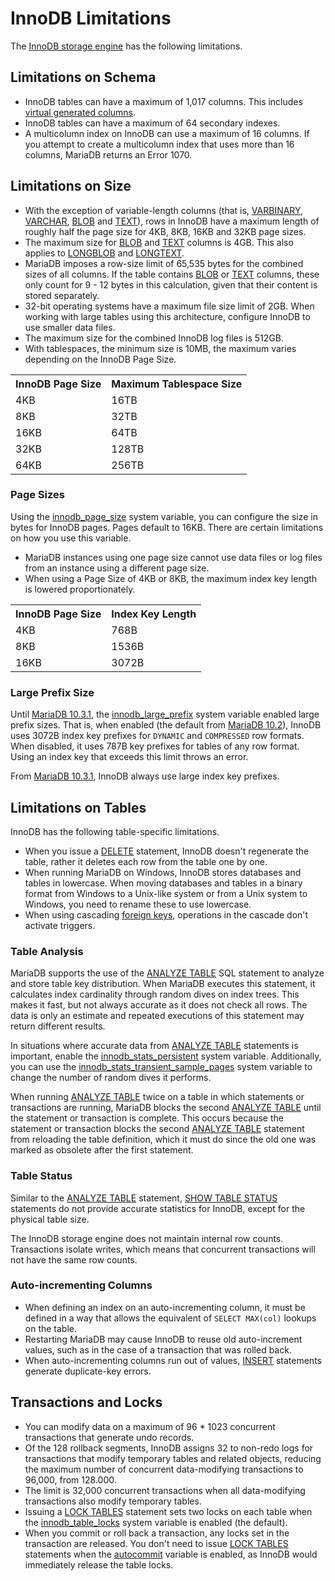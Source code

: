 # InnoDB Limitations

The [InnoDB storage engine](/columns-storage-engines-and-plugins/storage-engines/innodb/) has the following limitations.

## Limitations on Schema

- InnoDB tables can have a maximum of 1,017 columns.  This includes [virtual generated columns](/sql-statements-structure/sql-statements/data-definition/create/generated-columns/).
- InnoDB tables can have a maximum of 64 secondary indexes.
- A multicolumn index on InnoDB can use a maximum of 16 columns.  If you attempt to create a multicolumn index that uses more than 16 columns, MariaDB returns an Error 1070.

## Limitations on Size

- With the exception of variable-length columns (that is, [VARBINARY](/columns-storage-engines-and-plugins/data-types/string-data-types/varbinary/), [VARCHAR](/columns-storage-engines-and-plugins/data-types/string-data-types/varchar/), [BLOB](/columns-storage-engines-and-plugins/data-types/string-data-types/blob/) and [TEXT](/columns-storage-engines-and-plugins/data-types/string-data-types/text/)), rows in InnoDB have a maximum length of roughly half the page size for 4KB, 8KB, 16KB and 32KB page sizes.
- The maximum size for [BLOB](/columns-storage-engines-and-plugins/data-types/string-data-types/blob/) and [TEXT](/columns-storage-engines-and-plugins/data-types/string-data-types/text/) columns is 4GB.  This also applies to [LONGBLOB](/columns-storage-engines-and-plugins/data-types/string-data-types/longblob/) and [LONGTEXT](/columns-storage-engines-and-plugins/data-types/string-data-types/longtext/).
- MariaDB imposes a row-size limit of 65,535 bytes for the combined sizes of all columns.  If the table contains [BLOB](/columns-storage-engines-and-plugins/data-types/string-data-types/blob/) or [TEXT](/columns-storage-engines-and-plugins/data-types/string-data-types/text/) columns, these only count for 9 - 12 bytes in this calculation, given that their content is stored separately.
- 32-bit operating systems have a maximum file size limit of 2GB.  When working with large tables using this architecture, configure InnoDB to use smaller data files.
- The maximum size for the combined InnoDB log files is 512GB.
- With tablespaces, the minimum size is 10MB, the maximum varies depending on the InnoDB Page Size.

<table><tbody><tr><th>InnoDB Page Size</th><th>Maximum Tablespace Size</th></tr>
<tr><td>4KB</td><td>16TB</td></tr>
<tr><td>8KB</td><td>32TB</td></tr>
<tr><td>16KB</td><td>64TB</td></tr>
<tr><td>32KB</td><td>128TB</td></tr>
<tr><td>64KB</td><td>256TB</td></tr>
</tbody></table>

### Page Sizes

Using the [innodb_page_size](/kb/en/innodb-system-variables/#innodb_page_size) system variable, you can configure the size in bytes for InnoDB pages. Pages default to 16KB. There are certain limitations on how you use this variable.

- MariaDB instances using one page size cannot use data files or log files from an instance using a different page size.
- When using a Page Size of 4KB or 8KB, the maximum index key length is lowered proportionately.

<table><tbody><tr><th>InnoDB Page Size</th><th>Index Key Length</th></tr>
<tr><td>4KB</td><td>768B</td></tr>
<tr><td>8KB</td><td>1536B</td></tr>
<tr><td>16KB</td><td>3072B</td></tr>
</tbody></table>

### Large Prefix Size

Until [MariaDB 10.3.1](/kb/en/mariadb-1031-release-notes/), the [innodb_large_prefix](/kb/en/innodb-system-variables/#innodb_large_prefix) system variable enabled large prefix sizes. That is, when enabled (the default from [MariaDB 10.2](/kb/en/what-is-mariadb-102/)), InnoDB uses 3072B index key prefixes for `DYNAMIC` and `COMPRESSED` row formats. When disabled, it uses 787B key prefixes for tables of any row format.  Using an index key that exceeds this limit throws an error.

From [MariaDB 10.3.1](/kb/en/mariadb-1031-release-notes/), InnoDB always use large index key prefixes.

## Limitations on Tables

InnoDB has the following table-specific limitations.

- When you issue a [DELETE](/sql-statements-structure/sql-statements/data-manipulation/changing-deleting-data/delete/) statement, InnoDB doesn't regenerate the table, rather it deletes each row from the table one by one.
- When running MariaDB on Windows, InnoDB stores databases and tables in lowercase.  When moving databases and tables in a binary format from Windows to a Unix-like system or from a Unix system to Windows, you need to rename these to use lowercase.
- When using cascading [foreign keys](/replication/optimization-and-tuning/optimization-and-indexes/foreign-keys/), operations in the cascade don't activate triggers.

### Table Analysis

MariaDB supports the use of the [ANALYZE TABLE](/sql-statements-structure/sql-statements/table-statements/analyze-table/) SQL statement to analyze and store table key distribution. When MariaDB executes this statement, it calculates index cardinality through random dives on index trees. This makes it fast, but not always accurate as it does not check all rows. The data is only an estimate and repeated executions of this statement may return different results.

In situations where accurate data from [ANALYZE TABLE](/sql-statements-structure/sql-statements/table-statements/analyze-table/) statements is important, enable the [innodb_stats_persistent](/kb/en/innodb-system-variables/#innodb_stats_persistent) system variable. Additionally, you can use the [innodb_stats_transient_sample_pages](/kb/en/innodb-system-variables/#innodb_stats_transient_sample_pages) system variable to change the number of random dives it performs.

When running [ANALYZE TABLE](/sql-statements-structure/sql-statements/table-statements/analyze-table/) twice on a table in which statements or transactions are running, MariaDB blocks the second [ANALYZE TABLE](/sql-statements-structure/sql-statements/table-statements/analyze-table/) until the statement or transaction is complete.  This occurs because the statement or transaction blocks the second [ANALYZE TABLE](/sql-statements-structure/sql-statements/table-statements/analyze-table/) statement from reloading the table definition, which it must do since the old one was marked as obsolete after the first statement.

### Table Status

Similar to the [ANALYZE TABLE](/sql-statements-structure/sql-statements/table-statements/analyze-table/) statement, [SHOW TABLE STATUS](/sql-statements-structure/sql-statements/administrative-sql-statements/show/show-table-status/) statements do not provide accurate statistics for InnoDB, except for the physical table size.

The InnoDB storage engine does not maintain internal row counts.  Transactions isolate writes, which means that concurrent transactions will not have the same row counts.

### Auto-incrementing Columns

- When defining an index on an auto-incrementing column, it must be defined in a way that allows the equivalent of `SELECT MAX(col)` lookups on the table.
- Restarting MariaDB may cause InnoDB to reuse old auto-increment values, such as in the case of a transaction that was rolled back.
- When auto-incrementing columns run out of values, [INSERT](/sql-statements-structure/sql-statements/data-manipulation/inserting-loading-data/insert/) statements generate duplicate-key errors.

## Transactions and Locks

- You can modify data on a maximum of 96 * 1023 concurrent transactions that generate undo records.
- Of the 128 rollback segments, InnoDB assigns 32 to non-redo logs for transactions that modify temporary tables and related objects, reducing the maximum number of concurrent data-modifying transactions to 96,000, from 128.000.
- The limit is 32,000 concurrent transactions when all data-modifying transactions also modify temporary tables.
- Issuing a [LOCK TABLES](/sql-statements-structure/sql-statements/transactions/lock-tables/) statement sets two locks on each table when the [innodb_table_locks](/kb/en/innodb-system-variables/#innodb_table_locks) system variable is enabled (the default).
- When you commit or roll back a transaction, any locks set in the transaction are released. You don't need to issue [LOCK TABLES](/sql-statements-structure/sql-statements/transactions/lock-tables/) statements when the [autocommit](/kb/en/server-system-variables/#autocommit) variable is enabled, as InnoDB would immediately release the table locks.